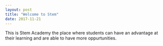 ```yaml
---
layout: post
title: "Welcome to Stem"
date: 2017-11-21
---
```


This is Stem Academy the place where students can have an advantage at their learning and are able to have more oppurtunities. 
